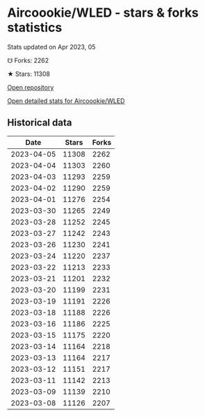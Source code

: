 # Aircoookie/WLED - stars & forks statistics

Stats updated on Apr 2023, 05

☋ Forks: 2262

★ Stars: 11308

[Open repository](https://github.com/Aircoookie/WLED)

[Open detailed stats for Aircoookie/WLED](https://reviewgithub.com/rep/Aircoookie/WLED)

## Historical data
| Date | Stars | Forks |
|------|-------|-------|
| 2023-04-05 | 11308 | 2262 | 
| 2023-04-04 | 11303 | 2260 | 
| 2023-04-03 | 11293 | 2259 | 
| 2023-04-02 | 11290 | 2259 | 
| 2023-04-01 | 11276 | 2254 | 
| 2023-03-30 | 11265 | 2249 | 
| 2023-03-28 | 11252 | 2245 | 
| 2023-03-27 | 11242 | 2243 | 
| 2023-03-26 | 11230 | 2241 | 
| 2023-03-24 | 11220 | 2237 | 
| 2023-03-22 | 11213 | 2233 | 
| 2023-03-21 | 11201 | 2232 | 
| 2023-03-20 | 11199 | 2231 | 
| 2023-03-19 | 11191 | 2226 | 
| 2023-03-18 | 11188 | 2226 | 
| 2023-03-16 | 11186 | 2225 | 
| 2023-03-15 | 11175 | 2220 | 
| 2023-03-14 | 11164 | 2218 | 
| 2023-03-13 | 11164 | 2217 | 
| 2023-03-12 | 11151 | 2217 | 
| 2023-03-11 | 11142 | 2213 | 
| 2023-03-09 | 11139 | 2210 | 
| 2023-03-08 | 11126 | 2207 | 

